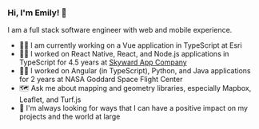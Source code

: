 ### Hi, I'm Emily! 🌻

I am a full stack software engineer with web and mobile experience.

- 👩‍💻 I am currently working on a Vue application in TypeScript at Esri
- 👩‍💻 I worked on React Native, React, and Node.js applications in TypeScript for 4.5 years at [Skyward App Company](https://skywardapps.com)
- 👩‍💻 I worked on Angular (in TypeScript), Python, and Java applications for 2 years at NASA Goddard Space Flight Center
- 🗺️ Ask me about mapping and geometry libraries, especially Mapbox, Leaflet, and Turf.js
- 🌱 I'm always looking for ways that I can have a positive impact on my projects and the world at large

<!--
**EmilyRagan/EmilyRagan** is a ✨ _special_ ✨ repository because its `README.md` (this file) appears on your GitHub profile.

Here are some ideas to get you started:

- 🔭 I’m currently working on ...
- 🌱 I’m currently learning ...
- 👯 I’m looking to collaborate on ...
- 🤔 I’m looking for help with ...
- 💬 Ask me about ...
- 📫 How to reach me: ...
- 😄 Pronouns: ...
- ⚡ Fun fact: ...
-->
